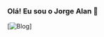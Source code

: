 ### Olá! Eu sou o Jorge Alan  👋


[![Blog](https://img.shields.io/website-up-down-green-red/http/monip.org.svg)]
